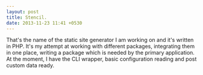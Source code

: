 ```yaml
---
layout: post
title: Stencil.
date: 2013-11-23 11:41 +0530
---
```


That's the name of the static site generator I am working on and it's written in PHP. It's my attempt at working with different packages, integrating them in one place, writing a package which is needed by the primary application. At the moment, I have the CLI wrapper, basic configuration reading and post custom data ready.
